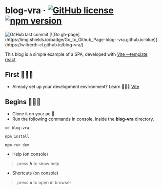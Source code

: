 # blog-vra &middot; [![GitHub license](https://img.shields.io/badge/license-MIT-blue.svg)](https://github.com/wilberth-cl/blog-vra/blob/main/LICENSE) [![npm version](https://img.shields.io/npm/v/react.svg?style=flat)](https://www.npmjs.com/package/react)
<img alt="GitHub last commit" src="https://img.shields.io/github/last-commit/wilberth-cl/blog-vra">
[![Go gh-page](https://img.shields.io/badge/Go_to_Github_Page-blog--vra.github.io-blue)](https://wilberth-cl.github.io/blog-vra/)

This blog is a simple example of a SPA, developed with [Vite --template react](https://github.com/vitejs/vite)

## First 🙇🏻‍♂️
* Already set up your development environment? Learn 🤸🏻‍♂️ [Vite](https://vitejs.dev/guide/)

## Begins 🏃🏼‍♂️
* Clone it on your pc 🙂
* Run the following commands in console, inside the **blog-vra** directory.
~~~~
cd blog-vra
~~~~
~~~~
npm install
~~~~
~~~~
npm run dev
~~~~

* Help (on console)
>press **_h_** to show help

* Shortcuts (on console)
>press **_o_** to open in browser
